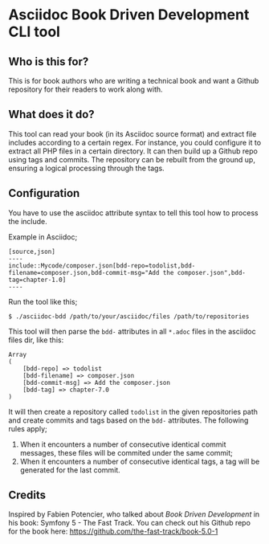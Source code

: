# Asciidoc Book Driven Development CLI tool

## Who is this for?
This is for book authors who are writing a technical book and want a Github repository for their readers to work along with.

## What does it do?
This tool can read your book (in its Asciidoc source format) and extract file includes according to a certain regex. For instance, you could configure it to extract all PHP files in a certain directory. It can then build up a Github repo using tags and commits. The repository can be rebuilt from the ground up, ensuring a logical processing through the tags.

## Configuration
You have to use the asciidoc attribute syntax to tell this tool how to process the include.

Example in Asciidoc;

```
[source,json]
----
include::Mycode/composer.json[bdd-repo=todolist,bdd-filename=composer.json,bdd-commit-msg="Add the composer.json",bdd-tag=chapter-1.0]
----
```

Run the tool like this;

```
$ ./asciidoc-bdd /path/to/your/asciidoc/files /path/to/repositories
```

This tool will then parse the `bdd-` attributes in all `*.adoc` files in the asciidoc files dir, like this:

```
Array                                             
(                                                                                                                    
    [bdd-repo] => todolist
    [bdd-filename] => composer.json
    [bdd-commit-msg] => Add the composer.json
    [bdd-tag] => chapter-7.0                                                            
)  
```

It will then create a repository called `todolist` in the given repositories path and create commits and tags based on the `bdd-` attributes. The following rules apply;

1. When it encounters a number of consecutive identical commit messages, these files will be commited under the same commit;
2. When it encounters a number of consecutive identical tags, a tag will be generated for the last commit.

## Credits
Inspired by Fabien Potencier, who talked about _Book Driven Development_ in his book: Symfony 5 - The Fast Track. You can check out his Github repo for the book here: https://github.com/the-fast-track/book-5.0-1
